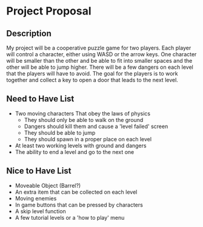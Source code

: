 # Project Proposal

## Description

My project will be a cooperative puzzle game for two players. Each player will control a character, either using WASD or the arrow keys. One character will be smaller than the other and be able to fit into smaller spaces and the other will be able to jump higher. There will be a few dangers on each level that the players will have to avoid. The goal for the players is to work together and collect a key to open a door that leads to the next level. 

## Need to Have List

- Two moving characters That obey the laws of physics
    - They should only be able to walk on the ground
    - Dangers should kill them and cause a 'level failed' screen
    - They should be able to jump
    - They should spawn in a proper place on each level
- At least two working levels with ground and dangers
- The ability to end a level and go to the next one

## Nice to Have List

- Moveable Object (Barrel?)
- An extra item that can be collected on each level
- Moving enemies
- In game buttons that can be pressed by characters
- A skip level function
- A few tutorial levels or a 'how to play' menu
